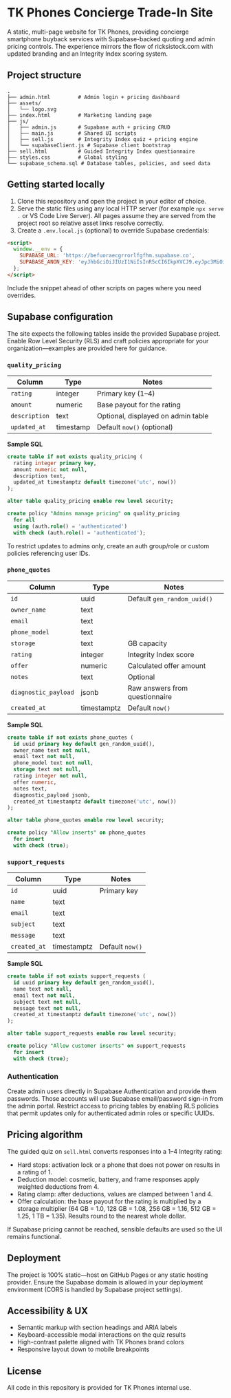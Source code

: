# TK Phones Concierge Trade-In Site

A static, multi-page website for TK Phones, providing concierge smartphone buyback services with Supabase-backed quoting and admin pricing controls. The experience mirrors the flow of ricksistock.com with updated branding and an Integrity Index scoring system.

## Project structure

```
.
├── admin.html         # Admin login + pricing dashboard
├── assets/
│   └── logo.svg
├── index.html         # Marketing landing page
├── js/
│   ├── admin.js       # Supabase auth + pricing CRUD
│   ├── main.js        # Shared UI scripts
│   ├── sell.js        # Integrity Index quiz + pricing engine
│   └── supabaseClient.js # Supabase client bootstrap
├── sell.html          # Guided Integrity Index questionnaire
├── styles.css         # Global styling
└── supabase_schema.sql # Database tables, policies, and seed data
```

## Getting started locally

1. Clone this repository and open the project in your editor of choice.
2. Serve the static files using any local HTTP server (for example `npx serve .` or VS Code Live Server). All pages assume they are served from the project root so relative asset links resolve correctly.
3. Create a `.env.local.js` (optional) to override Supabase credentials:

```html
<script>
  window.__env = {
    SUPABASE_URL: 'https://befuoraecgrrorlfgfhm.supabase.co',
    SUPABASE_ANON_KEY: 'eyJhbGciOiJIUzI1NiIsInR5cCI6IkpXVCJ9.eyJpc3MiOiJzdXBhYmFzZSIsInJlZiI6ImJlZnVvcmFlY2dycm9ybGZnZmhtIiwicm9sZSI6ImFub24iLCJpYXQiOjE3NTg2ODkwNjYsImV4cCI6MjA3NDI2NTA2Nn0.2iKmQhtTiS9DAniPE9mBy0100HzMtIkc49HBpaZow4s',
  };
</script>
```

Include the snippet ahead of other scripts on pages where you need overrides.

## Supabase configuration

The site expects the following tables inside the provided Supabase project. Enable Row Level Security (RLS) and craft policies appropriate for your organization—examples are provided here for guidance.

### `quality_pricing`

| Column      | Type      | Notes                              |
|-------------|-----------|------------------------------------|
| `rating`    | integer   | Primary key (1–4)                  |
| `amount`    | numeric   | Base payout for the rating         |
| `description` | text    | Optional, displayed on admin table |
| `updated_at` | timestamp | Default `now()` (optional)         |

**Sample SQL**

```sql
create table if not exists quality_pricing (
  rating integer primary key,
  amount numeric not null,
  description text,
  updated_at timestamptz default timezone('utc', now())
);

alter table quality_pricing enable row level security;

create policy "Admins manage pricing" on quality_pricing
  for all
  using (auth.role() = 'authenticated')
  with check (auth.role() = 'authenticated');
```

To restrict updates to admins only, create an auth group/role or custom policies referencing user IDs.

### `phone_quotes`

| Column              | Type      | Notes                                      |
|---------------------|-----------|--------------------------------------------|
| `id`                | uuid      | Default `gen_random_uuid()`                |
| `owner_name`        | text      |                                           |
| `email`             | text      |                                           |
| `phone_model`       | text      |                                           |
| `storage`           | text      | GB capacity                                |
| `rating`            | integer   | Integrity Index score                      |
| `offer`             | numeric   | Calculated offer amount                    |
| `notes`             | text      | Optional                                   |
| `diagnostic_payload`| jsonb     | Raw answers from questionnaire             |
| `created_at`        | timestamptz | Default `now()`                          |

**Sample SQL**

```sql
create table if not exists phone_quotes (
  id uuid primary key default gen_random_uuid(),
  owner_name text not null,
  email text not null,
  phone_model text not null,
  storage text not null,
  rating integer not null,
  offer numeric,
  notes text,
  diagnostic_payload jsonb,
  created_at timestamptz default timezone('utc', now())
);

alter table phone_quotes enable row level security;

create policy "Allow inserts" on phone_quotes
  for insert
  with check (true);
```

### `support_requests`

| Column   | Type      | Notes                     |
|----------|-----------|---------------------------|
| `id`     | uuid      | Primary key               |
| `name`   | text      |                           |
| `email`  | text      |                           |
| `subject`| text      |                           |
| `message`| text      |                           |
| `created_at` | timestamptz | Default `now()`    |

**Sample SQL**

```sql
create table if not exists support_requests (
  id uuid primary key default gen_random_uuid(),
  name text not null,
  email text not null,
  subject text not null,
  message text not null,
  created_at timestamptz default timezone('utc', now())
);

alter table support_requests enable row level security;

create policy "Allow customer inserts" on support_requests
  for insert
  with check (true);
```

### Authentication

Create admin users directly in Supabase Authentication and provide them passwords. Those accounts will use Supabase email/password sign-in from the admin portal. Restrict access to pricing tables by enabling RLS policies that permit updates only for authenticated admin roles or specific UUIDs.

## Pricing algorithm

The guided quiz on `sell.html` converts responses into a 1–4 Integrity rating:

- Hard stops: activation lock or a phone that does not power on results in a rating of 1.
- Deduction model: cosmetic, battery, and frame responses apply weighted deductions from 4.
- Rating clamp: after deductions, values are clamped between 1 and 4.
- Offer calculation: the base payout for the rating is multiplied by a storage multiplier (64 GB = 1.0, 128 GB = 1.08, 256 GB = 1.16, 512 GB = 1.25, 1 TB = 1.35). Results round to the nearest whole dollar.

If Supabase pricing cannot be reached, sensible defaults are used so the UI remains functional.

## Deployment

The project is 100% static—host on GitHub Pages or any static hosting provider. Ensure the Supabase domain is allowed in your deployment environment (CORS is handled by Supabase project settings).

## Accessibility & UX

- Semantic markup with section headings and ARIA labels
- Keyboard-accessible modal interactions on the quiz results
- High-contrast palette aligned with TK Phones brand colors
- Responsive layout down to mobile breakpoints

## License

All code in this repository is provided for TK Phones internal use.
